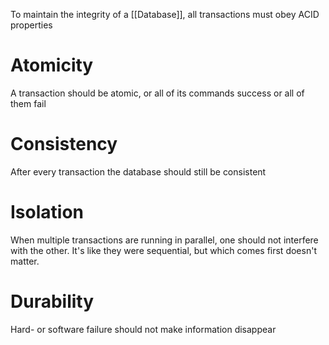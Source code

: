 To maintain the integrity of a [[Database]], all transactions must obey ACID properties

# Atomicity

A transaction should be atomic, or all of its commands success or all of them fail

# Consistency

After every transaction the database should still be consistent

# Isolation

When multiple transactions are running in parallel, one should not interfere with the other. It's like they were sequential, but which comes first doesn't matter.

# Durability

Hard- or software failure should not make information disappear